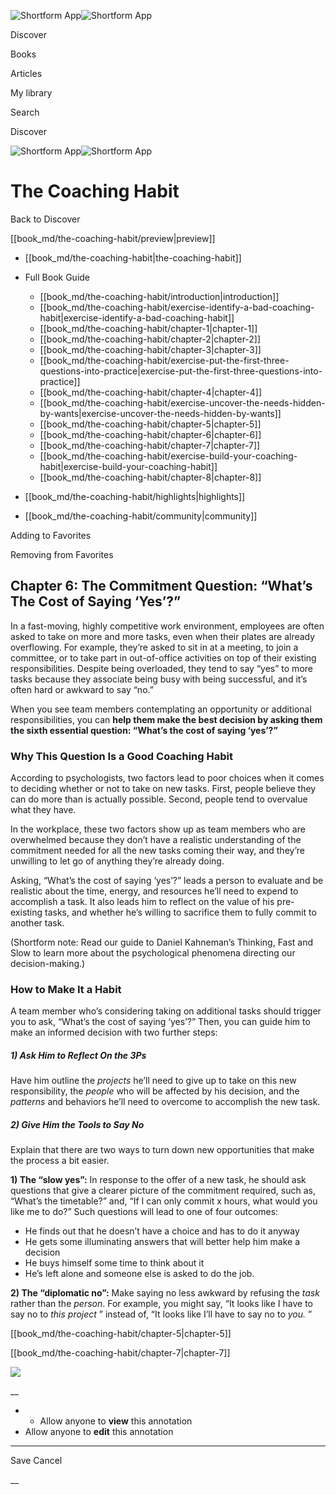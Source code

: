 ![Shortform App](/img/logo.36a2399e.svg)![Shortform App](/img/logo-dark.70c1b072.svg)

Discover

Books

Articles

My library

Search

Discover

![Shortform App](/img/logo.36a2399e.svg)![Shortform App](/img/logo-dark.70c1b072.svg)

# The Coaching Habit

Back to Discover

[[book_md/the-coaching-habit/preview|preview]]

  * [[book_md/the-coaching-habit|the-coaching-habit]]
  * Full Book Guide

    * [[book_md/the-coaching-habit/introduction|introduction]]
    * [[book_md/the-coaching-habit/exercise-identify-a-bad-coaching-habit|exercise-identify-a-bad-coaching-habit]]
    * [[book_md/the-coaching-habit/chapter-1|chapter-1]]
    * [[book_md/the-coaching-habit/chapter-2|chapter-2]]
    * [[book_md/the-coaching-habit/chapter-3|chapter-3]]
    * [[book_md/the-coaching-habit/exercise-put-the-first-three-questions-into-practice|exercise-put-the-first-three-questions-into-practice]]
    * [[book_md/the-coaching-habit/chapter-4|chapter-4]]
    * [[book_md/the-coaching-habit/exercise-uncover-the-needs-hidden-by-wants|exercise-uncover-the-needs-hidden-by-wants]]
    * [[book_md/the-coaching-habit/chapter-5|chapter-5]]
    * [[book_md/the-coaching-habit/chapter-6|chapter-6]]
    * [[book_md/the-coaching-habit/chapter-7|chapter-7]]
    * [[book_md/the-coaching-habit/exercise-build-your-coaching-habit|exercise-build-your-coaching-habit]]
    * [[book_md/the-coaching-habit/chapter-8|chapter-8]]
  * [[book_md/the-coaching-habit/highlights|highlights]]
  * [[book_md/the-coaching-habit/community|community]]



Adding to Favorites 

Removing from Favorites 

## Chapter 6: The Commitment Question: “What’s The Cost of Saying ‘Yes’?”

In a fast-moving, highly competitive work environment, employees are often asked to take on more and more tasks, even when their plates are already overflowing. For example, they’re asked to sit in at a meeting, to join a committee, or to take part in out-of-office activities on top of their existing responsibilities. Despite being overloaded, they tend to say “yes” to more tasks because they associate being busy with being successful, and it’s often hard or awkward to say “no.”

When you see team members contemplating an opportunity or additional responsibilities, you can **help them make the best decision by asking them the sixth essential question: “What’s the cost of saying ‘yes’?”**

### Why This Question Is a Good Coaching Habit

According to psychologists, two factors lead to poor choices when it comes to deciding whether or not to take on new tasks. First, people believe they can do more than is actually possible. Second, people tend to overvalue what they have.

In the workplace, these two factors show up as team members who are overwhelmed because they don’t have a realistic understanding of the commitment needed for all the new tasks coming their way, and they’re unwilling to let go of anything they’re already doing.

Asking, “What’s the cost of saying ‘yes’?” leads a person to evaluate and be realistic about the time, energy, and resources he’ll need to expend to accomplish a task. It also leads him to reflect on the value of his pre-existing tasks, and whether he’s willing to sacrifice them to fully commit to another task.

(Shortform note: Read our guide to Daniel Kahneman’s Thinking, Fast and Slow to learn more about the psychological phenomena directing our decision-making.)

### How to Make It a Habit

A team member who’s considering taking on additional tasks should trigger you to ask, “What’s the cost of saying ‘yes’?” Then, you can guide him to make an informed decision with two further steps:

##### 1) Ask Him to Reflect On the 3Ps

Have him outline the _projects_ he’ll need to give up to take on this new responsibility, the _people_ who will be affected by his decision, and the _patterns_ and behaviors he’ll need to overcome to accomplish the new task.

##### 2) Give Him the Tools to Say No

Explain that there are two ways to turn down new opportunities that make the process a bit easier.

**1) The “slow yes”:** In response to the offer of a new task, he should ask questions that give a clearer picture of the commitment required, such as, “What’s the timetable?” and, “If I can only commit x hours, what would you like me to do?” Such questions will lead to one of four outcomes:

  * He finds out that he doesn’t have a choice and has to do it anyway
  * He gets some illuminating answers that will better help him make a decision
  * He buys himself some time to think about it
  * He’s left alone and someone else is asked to do the job. 



**2) The “diplomatic no”:** Make saying no less awkward by refusing the _task_ rather than the _person_. For example, you might say, “It looks like I have to say no to _this project_ ” instead of, “It looks like I’ll have to say no to _you._ ”

[[book_md/the-coaching-habit/chapter-5|chapter-5]]

[[book_md/the-coaching-habit/chapter-7|chapter-7]]

![](https://bat.bing.com/action/0?ti=56018282&Ver=2&mid=cc575b34-1c5d-4498-b4e2-61f353e82a5e&sid=1711133063fa11eebdec89a8b8ae3bbc&vid=171147a063fa11eea7440fcfeb230d96&vids=0&msclkid=N&pi=0&lg=en-US&sw=800&sh=600&sc=24&nwd=1&tl=Shortform%20%7C%20Book&p=https%3A%2F%2Fwww.shortform.com%2Fapp%2Fbook%2Fthe-coaching-habit%2Fchapter-6&r=&lt=308&evt=pageLoad&sv=1&rn=663712)

__

  *   * Allow anyone to **view** this annotation
  * Allow anyone to **edit** this annotation



* * *

Save Cancel

__



